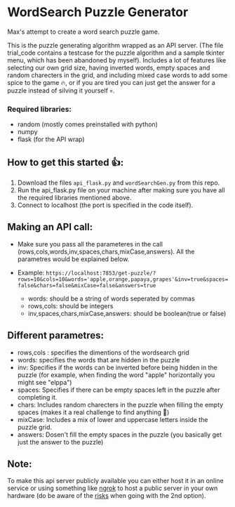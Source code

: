 # WordSearch Puzzle Generator

Max's attempt to create a word search puzzle game.

This is the puzzle generating algorithm wrapped as an API server. (The file trial_code contains a testcase for the puzzle algorithm and a sample tkinter menu, which has been abandoned by myself).
Includes a lot of features like selecting our own grid size, having inverted words, empty spaces and random charecters in the grid, and including mixed case words to add some spice to the game :fire:, or if you are tired you can just get the answer for a puzzle instead of silving it yourself :skull:.

### Required libraries:
 - random (mostly comes preinstalled with python)
 - numpy 
 - flask (for the API wrap)
  
## How to get this started :thumbsup::
1. Download the files `api_flask.py` and `wordSearchGen.py` from this repo.
2. Run the api_flask.py file on your machine after making sure you have all the required libraries mentioned above.
3. Connect to localhost (the port is specified in the code itself). 

## Making an API call:
- Make sure you pass all the parameteres in the call (rows,cols,words,inv,spaces,chars,mixCase,answers). All the parametres would be explained below.
- Example: `https://localhost:7853/get-puzzle/?rows=10&cols=10&words='apple,orange,papaya,grapes'&inv=true&spaces=false&chars=false&mixCase=false&answers=true`

  - words: should be a string of words seperated by commas
  - rows,cols: should be integers
  - inv,spaces,chars,mixCase,answers: should be boolean(true or false)

## Different parametres:
- rows,cols : specifies the dimentions of the wordsearch grid
- words: specifies the words that are hidden in the puzzle
- inv: Specifies if the words can be inverted before being hidden in the puzzle (for example, when finding the word "apple" horizontally you might see "elppa")
- spaces: Specifies if there can be empty spaces left in the puzzle after completing it.
- chars: Includes random charecters in the puzzle when filling the empty spaces (makes it a real challenge to find anything :rofl:)
- mixCase: Includes a mix of lower and uppercase letters inside the puzzle grid.
- answers: Dosen't fill the empty spaces in the puzzle (you basically get just the answer to the puzzle)

## Note:
To make this api server publicly available you can either host it in an online service or using something like [ngrok](https://ngrok.com/) to host a public server in your own hardware (do be aware of the [risks](https://security.stackexchange.com/questions/41983/what-risks-are-involved-in-exposing-our-home-computers-over-the-public-internet) when going with the 2nd option).
